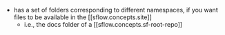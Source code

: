 
- has a set of folders corresponding to different namespaces, if you want files to be available in the [[sflow.concepts.site]]
  - i.e., the docs folder of a [[sflow.concepts.sf-root-repo]]